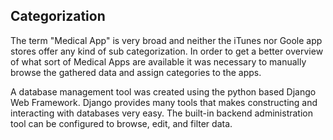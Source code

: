 ## Categorization

The term "Medical App" is very broad and neither the iTunes nor Goole app stores offer any kind of sub categorization. In order to get a better overview of what sort of Medical Apps are available it was necessary to manually browse the gathered data and assign categories to the apps.

A database management tool was created using the python based Django Web Framework. Django provides many tools that makes constructing and interacting with databases very easy. The built-in backend administration tool can be configured to browse, edit, and filter data. 

